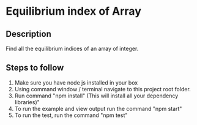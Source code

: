 # Equilibrium index of Array
## Description
Find all the equilibrium indices of an array of integer.

## Steps to follow
1. Make sure you have node js installed in your box
2. Using command window / terminal navigate to this project root folder.
3. Run command "npm install" (This will install all your dependency libraries)"
4. To run the example and view output run the command "npm start"
5. To run the test, run the command "npm test"
